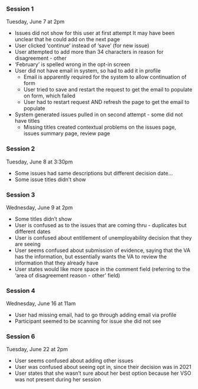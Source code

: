 ### Session 1
Tuesday, June 7 at 2pm

- Issues did not show for this user at first attempt
It may have been unclear that he could add on the next page
- User clicked ‘continue’ instead of ‘save’ (for new issue)
- User attempted to add more than 34 characters in reason for disagreement - other
- ‘February’ is spelled wrong in the opt-in screen
- User did not have email in system, so had to add it in profile
	- Email is apparently required for the system to allow continuation of form
	- User tried to save and restart the request to get the email to populate on form, which failed
	- User had to restart request AND refresh the page to get the email to populate
- System generated issues pulled in on second attempt - some did not have titles
	- Missing titles created contextual problems on the issues page, issues summary page, review page

### Session 2
Tuesday, June 8 at 3:30pm

- Some issues had same descriptions but different decision date…
- Some issue titles didn’t show

### Session 3
Wednesday, June 9 at 2pm

- Some titles didn’t show
- User is confused as to the issues that are coming thru - duplicates but different dates
- User is confused about entitlement of unemployability decision that they are seeing
- User seems confused about submission of evidence, saying that the VA has the information, but essentially wants the VA to review the information that they already have
- User states would like more space in the comment field (referring to the ‘area of disagreement reason - other’ field)


### Session 4
Wednesday, June 16 at 11am

- User had missing email, had to go through adding email via profile
- Participant seemed to be scanning for issue she did not see


### Session 6
Tuesday, June 22 at 2pm

- User seems confused about adding other issues
- User was confused about seeing opt in, since their decision was in 2021
- User states that she wasn’t sure about her best option because her VSO was not present during her session
